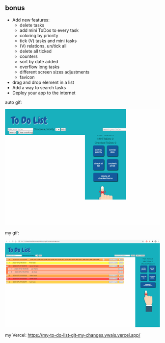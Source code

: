 
 ## bonus
 - Add new features:
   * delete tasks
   * add mini ToDos to every task
   * coloring by priority
   * tick (V) tasks and mini tasks
   * (V) relations, un/tick all
   * delete all ticked
   * counters
   * sort by date added
   * overflow long tasks
   * different screen sizes adjustments
   * favicon
- drag and drop element in a list
- Add a way to search tasks
- Deploy your app to the internet
 
 
 auto gif:
 
 ![auto gif](./readme-files/ui-testing-recording.gif)
 
 my gif:
 
 ![my gif](./readme-files/my_gif.gif)
  
 my Vercel:
 https://my-to-do-list-git-my-changes.ywais.vercel.app/
 
